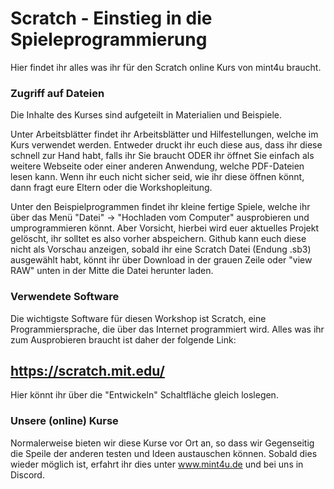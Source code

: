 # Scratch - Einstieg in die Spieleprogrammierung

Hier findet ihr alles was ihr für den Scratch online Kurs von mint4u braucht.

### Zugriff auf Dateien
Die Inhalte des Kurses sind aufgeteilt in Materialien und Beispiele.

Unter Arbeitsblätter findet ihr Arbeitsblätter und Hilfestellungen, welche im Kurs verwendet werden. Entweder druckt ihr euch diese aus, dass ihr diese schnell zur Hand habt, falls ihr Sie braucht ODER ihr öffnet Sie einfach als weitere Webseite oder einer anderen Anwendung, welche PDF-Dateien lesen kann. Wenn ihr euch nicht sicher seid, wie ihr diese öffnen könnt, dann fragt eure Eltern oder die Workshopleitung.

Unter den Beispielprogrammen findet ihr kleine fertige Spiele, welche ihr über das Menü "Datei" -> "Hochladen vom Computer" ausprobieren und umprogrammieren könnt. Aber Vorsicht, hierbei wird euer aktuelles Projekt gelöscht, ihr solltet es also vorher abspeichern. Github kann euch diese nicht als Vorschau anzeigen, sobald ihr eine Scratch Datei (Endung .sb3) ausgewählt habt, könnt ihr über Download in der grauen Zeile oder "view RAW" unten in der Mitte die Datei herunter laden.

### Verwendete Software
Die wichtigste Software für diesen Workshop ist Scratch, eine Programmiersprache, die über das Internet programmiert wird.
Alles was ihr zum Ausprobieren braucht ist daher der folgende Link:

## https://scratch.mit.edu/

Hier könnt ihr über die "Entwickeln" Schaltfläche gleich loslegen.

### Unsere (online) Kurse
Normalerweise bieten wir diese Kurse vor Ort an, so dass wir Gegenseitig die Speile der anderen testen und Ideen austauschen können. Sobald dies wieder möglich ist, erfahrt ihr dies unter www.mint4u.de und bei uns in Discord.
